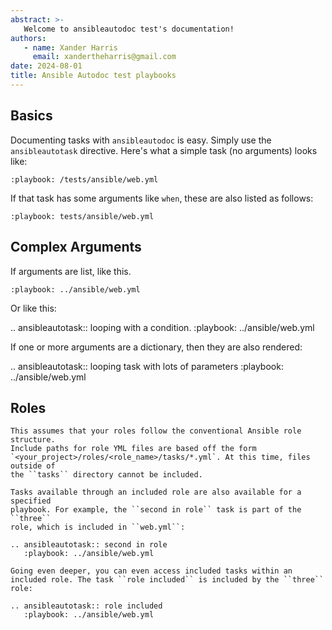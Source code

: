 ```yaml
---
abstract: >-
   Welcome to ansibleautodoc test's documentation!
authors:
   - name: Xander Harris
     email: xandertheharris@gmail.com
date: 2024-08-01
title: Ansible Autodoc test playbooks
---
```


## Basics

Documenting tasks with `ansibleautodoc` is easy. Simply use the
`ansibleautotask` directive. Here's what a simple task (no arguments) looks
like:

```{ansibletask} first task
:playbook: /tests/ansible/web.yml
```

If that task has some arguments like `when`, these are also listed as follows:

```{ansibletask} condition
:playbook: tests/ansible/web.yml
```

## Complex Arguments

If arguments are list, like this.

```{ansibletask} multiple args
:playbook: ../ansible/web.yml
```

Or like this:

.. ansibleautotask:: looping with a condition.
   :playbook: ../ansible/web.yml

If one or more arguments are a dictionary, then they are also rendered:

.. ansibleautotask:: looping task with lots of parameters
   :playbook: ../ansible/web.yml

## Roles

```{tip}
This assumes that your roles follow the conventional Ansible role structure.
Include paths for role YML files are based off the form
`<your_project>/roles/<role_name>/tasks/*.yml`. At this time, files outside of
the ``tasks`` directory cannot be included.

Tasks available through an included role are also available for a specified
playbook. For example, the ``second in role`` task is part of the ``three``
role, which is included in ``web.yml``:

.. ansibleautotask:: second in role
   :playbook: ../ansible/web.yml

Going even deeper, you can even access included tasks within an included role. The task ``role included`` is included by the ``three`` role:

.. ansibleautotask:: role included
   :playbook: ../ansible/web.yml

